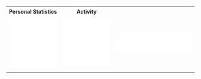 
<table>

  <tr>
    <th>Personal Statistics</th>
    <th>Activity</th>
  </tr>
        <td>
  <img align="left" width="390" alt="" src="/general.svg">

</td>
    <td>

  <img align="right" width="440" alt="" src="/activity.svg">

</td>
  <td cellpadding='2'>
<img align='center' width="" src="/languages.svg" alt="Metrics" >
</td>
<!-- </table> 
<table style="width:100%">
  <tr>
    <th>Programming skills</th>
  </tr>
  
 <td>
<img align='center' width="" src="/languages.svg" alt="Metrics" >
</td> -->
</table>
